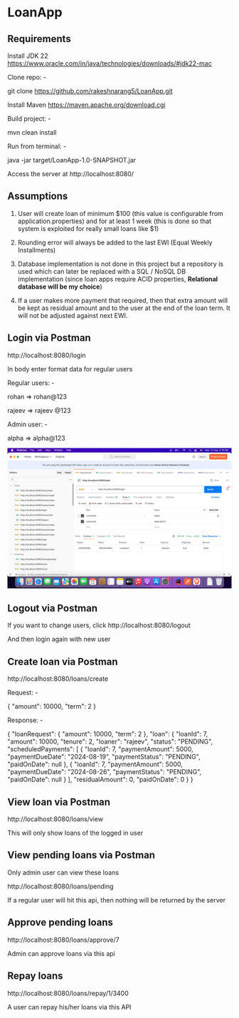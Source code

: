 # LoanApp

## Requirements
Install JDK 22 https://www.oracle.com/in/java/technologies/downloads/#jdk22-mac

Clone repo: -

git clone https://github.com/rakeshnarang5/LoanApp.git

Install Maven https://maven.apache.org/download.cgi

Build project: -

mvn clean install 

Run from terminal: -

java -jar target/LoanApp-1.0-SNAPSHOT.jar

Access the server at http://localhost:8080/

## Assumptions

1. User will create loan of minimum $100 (this value is configurable from application.properties) and for at least 1 week (this is done so that system is exploited for really small loans like $1)

2. Rounding error will always be added to the last EWI (Equal Weekly Installments)

3. Database implementation is not done in this project but a repository is used which can later be replaced with a SQL / NoSQL DB implementation (since loan apps require ACID properties, **Relational database will be my choice**)

4. If a user makes more payment that required, then that extra amount will be kept as residual amount and to the user at the end of the loan term. It will not be adjusted against next EWI.

## Login via Postman
http://localhost:8080/login

In body enter format data for regular users

Regular users: -

rohan => rohan@123

rajeev => rajeev @123

Admin user: -

alpha => alpha@123

![img.png](img.png)

## Logout via Postman

If you want to change users, click http://localhost:8080/logout

And then login again with new user

## Create loan via Postman

http://localhost:8080/loans/create

Request: -

{
"amount": 10000,
"term": 2
}

Response: -

{
"loanRequest": {
"amount": 10000,
"term": 2
},
"loan": {
"loanId": 7,
"amount": 10000,
"tenure": 2,
"loaner": "rajeev",
"status": "PENDING",
"scheduledPayments": [
{
"loanId": 7,
"paymentAmount": 5000,
"paymentDueDate": "2024-08-19",
"paymentStatus": "PENDING",
"paidOnDate": null
},
{
"loanId": 7,
"paymentAmount": 5000,
"paymentDueDate": "2024-08-26",
"paymentStatus": "PENDING",
"paidOnDate": null
}
],
"residualAmount": 0,
"paidOnDate": 0
}
}

## View loan via Postman

http://localhost:8080/loans/view

This will only show loans of the logged in user 

## View pending loans via Postman

Only admin user can view these loans

http://localhost:8080/loans/pending

If a regular user will hit this api, then nothing will be returned by the server

## Approve pending loans

http://localhost:8080/loans/approve/7

Admin can approve loans via this api

## Repay loans 

http://localhost:8080/loans/repay/1/3400

A user can repay his/her loans via this API